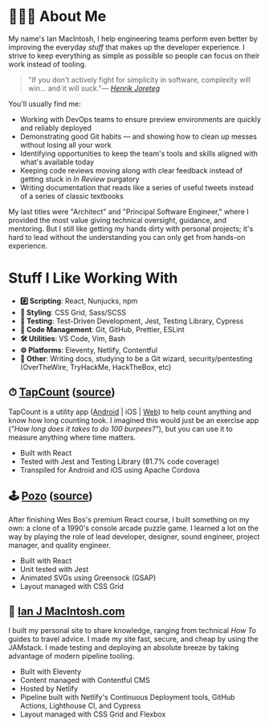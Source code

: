 # 👨🏼‍💻 About Me

My name's Ian MacIntosh, I help engineering teams perform even better by improving the everyday _stuff_ that makes up the developer experience. I strive to keep everything as simple as possible so people can focus on their work instead of tooling.

> "If you don't actively fight for simplicity in software, complexity will win... and it will suck."— _[Henrik Joreteg](https://joreteg.com/blog/architecting-uis-for-change)_

You'll usually find me:

- Working with DevOps teams to ensure preview environments are quickly and reliably deployed
- Demonstrating good Git habits — and showing how to clean up messes without losing all your work
- Identifying opportunities to keep the team's tools and skills aligned with what's available today
- Keeping code reviews moving along with clear feedback instead of getting stuck in _In Review_ purgatory
- Writing documentation that reads like a series of useful tweets instead of a series of classic textbooks

My last titles were "Architect" and "Principal Software Engineer," where I provided the most value giving technical oversight, guidance, and mentoring. But I still like getting my hands dirty with personal projects; it's hard to lead without the understanding you can only get from hands-on experience.

# Stuff I Like Working With

- **#️⃣ Scripting**: React, Nunjucks, npm
- **🎨 Styling**: CSS Grid, Sass/SCSS
- **📐 Testing**: Test-Driven Development, Jest, Testing Library, Cypress
- **🚢 Code Management**: Git, GitHub, Prettier, ESLint
- **🛠 Utilities**: VS Code, Vim, Bash
- **⚙️ Platforms**: Eleventy, Netlify, Contentful
- **🚀 Other**: Writing docs, studying to be a Git wizard, security/pentesting (OverTheWire, TryHackMe, HackTheBox, etc)

## ⏱ [TapCount](https://tapcount.ianjmacintosh.com/) ([source](https://www.github.com/ianjmacintosh/tapcount))

TapCount is a utility app ([Android](https://play.google.com/store/apps/details?id=com.ianjmacintosh.tapcount) | iOS | [Web](https://tapcount.ianjmacintosh.com/)) to help count anything and know how long counting took. I imagined this would just be an exercise app (_"How long does it takes to do 100 burpees?"_), but you can use it to measure anything where time matters.

- Built with React
- Tested with Jest and Testing Library (81.7% code coverage)
- Transpiled for Android and iOS using Apache Cordova

## 🕹 [Pozo](https://pozo.ianjmacintosh.com/) ([source](https://www.github.com/ianjmacintosh/pozo))

After finishing Wes Bos's premium React course, I built something on my own: a clone of a 1990's console arcade puzzle game. I learned a lot on the way by playing the role of lead developer, designer, sound engineer, project manager, and quality engineer.

- Built with React
- Unit tested with Jest
- Animated SVGs using Greensock (GSAP)
- Layout managed with CSS Grid

## 🎩 [Ian J MacIntosh.com](https://www.ianjmacintosh.com)

I built my personal site to share knowledge, ranging from technical _How To_ guides to travel advice. I made my site fast, secure, and cheap by using the JAMstack. I made testing and deploying an absolute breeze by taking advantage of modern pipeline tooling.

- Built with Eleventy
- Content managed with Contentful CMS
- Hosted by Netlify
- Pipeline built with Netlify's Continuous Deployment tools, GitHub Actions, Lighthouse CI, and Cypress
- Layout managed with CSS Grid and Flexbox
